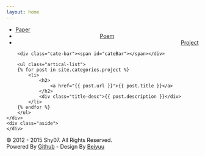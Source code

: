 ```yaml
---
layout: home
---
```


<div class="index-content project">
    <div class="section">
        <ul class="artical-cate">
            <li><a href="/"><span>Paper</span></a></li>
            <li style="text-align:center"><a href="/poem"><span>Poem</span></a></li>
            <li class="on" style="text-align:right"><a href="/project"><span>Project</span></a></li>
        </ul>

        <div class="cate-bar"><span id="cateBar"></span></div>

        <ul class="artical-list">
        {% for post in site.categories.project %}
            <li>
                <h2>
                    <a href="{{ post.url }}">{{ post.title }}</a>
                </h2>
                <div class="title-desc">{{ post.description }}</div>
            </li>
        {% endfor %}
        </ul>
    </div>
    <div class="aside">
    </div>
</div>
<div id="footer">
    <div class="copyright">&copy; 2012 - 2015 Shy07. All Rights Reserved.</div>
    <div class="designed">Powered By <a href="http://pages.github.com/">Github</a> - Design By <a href="http://beiyuu.com">Beiyuu</a></div>
</div>
